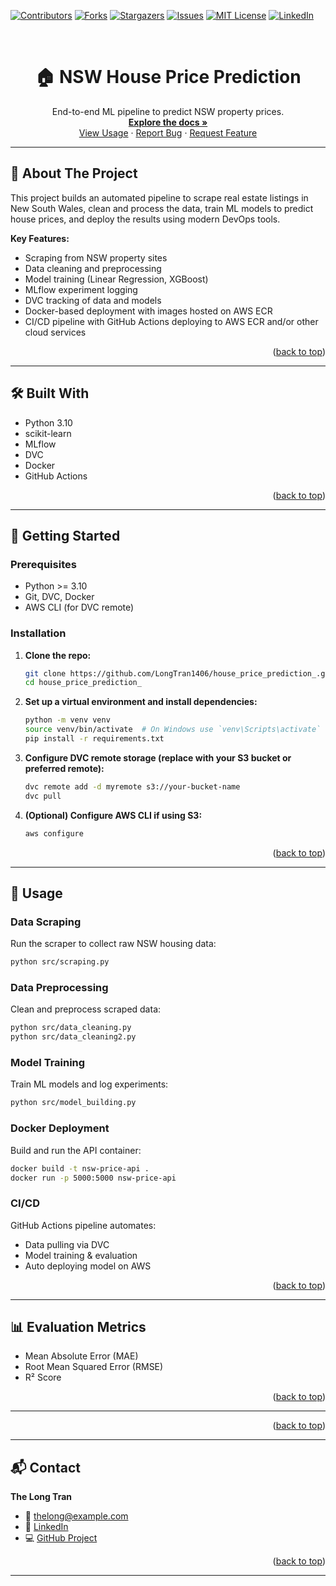 <!-- Back to Top Anchor -->
<a id="readme-top"></a>

<!-- SHIELDS -->
[![Contributors][contributors-shield]][contributors-url]
[![Forks][forks-shield]][forks-url]
[![Stargazers][stars-shield]][stars-url]
[![Issues][issues-shield]][issues-url]
[![MIT License][license-shield]][license-url]
[![LinkedIn][linkedin-shield]][linkedin-url]

<!-- LOGO -->
<br />
<div align="center">
  <h1 align="center">🏠 NSW House Price Prediction</h1>
  <p align="center">
    End-to-end ML pipeline to predict NSW property prices.
    <br />
    <a href="#about-the-project"><strong>Explore the docs »</strong></a>
    <br />
    <a href="#usage">View Usage</a>
    ·
    <a href="https://github.com/your_username/nsw-house-price-prediction/issues">Report Bug</a>
    ·
    <a href="https://github.com/your_username/nsw-house-price-prediction/issues">Request Feature</a>
  </p>
</div>

---

## 📖 About The Project

This project builds an automated pipeline to scrape real estate listings in New South Wales, clean and process the data, train ML models to predict house prices, and deploy the results using modern DevOps tools.

**Key Features:**
- Scraping from NSW property sites
- Data cleaning and preprocessing
- Model training (Linear Regression, XGBoost)
- MLflow experiment logging
- DVC tracking of data and models
- Docker-based deployment with images hosted on AWS ECR
- CI/CD pipeline with GitHub Actions deploying to AWS ECR and/or other cloud services


<p align="right">(<a href="#readme-top">back to top</a>)</p>

---

## 🛠️ Built With

- Python 3.10
- scikit-learn
- MLflow
- DVC
- Docker
- GitHub Actions

<p align="right">(<a href="#readme-top">back to top</a>)</p>

---

## 🚀 Getting Started

### Prerequisites

- Python >= 3.10
- Git, DVC, Docker
- AWS CLI (for DVC remote)

### Installation

1. **Clone the repo:**
   ```bash
   git clone https://github.com/LongTran1406/house_price_prediction_.git
   cd house_price_prediction_
   ```

2. **Set up a virtual environment and install dependencies:**
   ```bash
   python -m venv venv
   source venv/bin/activate  # On Windows use `venv\Scripts\activate`
   pip install -r requirements.txt
   ```

3. **Configure DVC remote storage (replace with your S3 bucket or preferred remote):**
   ```bash
   dvc remote add -d myremote s3://your-bucket-name
   dvc pull
   ```

4. **(Optional) Configure AWS CLI if using S3:**
   ```bash
   aws configure
   ```

<p align="right">(<a href="#readme-top">back to top</a>)</p>

---

## 🧠 Usage

### Data Scraping
Run the scraper to collect raw NSW housing data:
```bash
python src/scraping.py
```

### Data Preprocessing
Clean and preprocess scraped data:
```bash
python src/data_cleaning.py
python src/data_cleaning2.py
```

### Model Training
Train ML models and log experiments:
```bash
python src/model_building.py
```

### Docker Deployment
Build and run the API container:
```bash
docker build -t nsw-price-api .
docker run -p 5000:5000 nsw-price-api
```

### CI/CD
GitHub Actions pipeline automates:
- Data pulling via DVC
- Model training & evaluation
- Auto deploying model on AWS 

<p align="right">(<a href="#readme-top">back to top</a>)</p>

---

## 📊 Evaluation Metrics

- Mean Absolute Error (MAE)
- Root Mean Squared Error (RMSE)
- R² Score


<p align="right">(<a href="#readme-top">back to top</a>)</p>

---



<p align="right">(<a href="#readme-top">back to top</a>)</p>

---



## 📬 Contact

**The Long Tran**
- 📧 thelong@example.com
- 🔗 [LinkedIn](https://linkedin.com/in/your-profile](https://www.linkedin.com/in/the-long-tran-912b1b199/))
- 💻 [GitHub Project](https://github.com/LongTran1406/house_price_prediction_)

<p align="right">(<a href="#readme-top">back to top</a>)</p>

---

<!-- MARKDOWN LINKS & IMAGES -->
[contributors-shield]: https://img.shields.io/github/contributors/your_username/nsw-house-price-prediction.svg?style=for-the-badge
[contributors-url]: https://github.com/your_username/nsw-house-price-prediction/graphs/contributors
[forks-shield]: https://img.shields.io/github/forks/your_username/nsw-house-price-prediction.svg?style=for-the-badge
[forks-url]: https://github.com/your_username/nsw-house-price-prediction/network/members
[stars-shield]: https://img.shields.io/github/stars/your_username/nsw-house-price-prediction.svg?style=for-the-badge
[stars-url]: https://github.com/your_username/nsw-house-price-prediction/stargazers
[issues-shield]: https://img.shields.io/github/issues/your_username/nsw-house-price-prediction.svg?style=for-the-badge
[issues-url]: https://github.com/your_username/nsw-house-price-prediction/issues
[license-shield]: https://img.shields.io/github/license/your_username/nsw-house-price-prediction.svg?style=for-the-badge
[license-url]: https://github.com/your_username/nsw-house-price-prediction/blob/master/LICENSE.txt
[linkedin-shield]: https://img.shields.io/badge/-LinkedIn-black.svg?style=for-the-badge&logo=linkedin&colorB=555
[linkedin-url]: https://linkedin.com/in/your-profile

